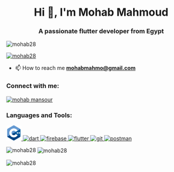 <h1 align="center">Hi 👋, I'm Mohab Mahmoud</h1>
<h3 align="center">A passionate flutter developer from Egypt</h3>

<p align="left"> <img src="https://komarev.com/ghpvc/?username=mohab28&label=Profile%20views&color=0e75b6&style=flat" alt="mohab28" /> </p>

<p align="left"> <a href="https://github.com/ryo-ma/github-profile-trophy"><img src="https://github-profile-trophy.vercel.app/?username=mohab28" alt="mohab28" /></a> </p>

- 📫 How to reach me **mohabmahmo@gmail.com**

<h3 align="left">Connect with me:</h3>
<p align="left">
<a href="https://linkedin.com/in/mohab mansour" target="blank"><img align="center" src="https://raw.githubusercontent.com/rahuldkjain/github-profile-readme-generator/master/src/images/icons/Social/linked-in-alt.svg" alt="mohab mansour" height="30" width="40" /></a>
</p>

<h3 align="left">Languages and Tools:</h3>
<p align="left"> <a href="https://www.w3schools.com/cpp/" target="_blank" rel="noreferrer"> <img src="https://raw.githubusercontent.com/devicons/devicon/master/icons/cplusplus/cplusplus-original.svg" alt="cplusplus" width="40" height="40"/> </a> <a href="https://dart.dev" target="_blank" rel="noreferrer"> <img src="https://www.vectorlogo.zone/logos/dartlang/dartlang-icon.svg" alt="dart" width="40" height="40"/> </a> <a href="https://firebase.google.com/" target="_blank" rel="noreferrer"> <img src="https://www.vectorlogo.zone/logos/firebase/firebase-icon.svg" alt="firebase" width="40" height="40"/> </a> <a href="https://flutter.dev" target="_blank" rel="noreferrer"> <img src="https://www.vectorlogo.zone/logos/flutterio/flutterio-icon.svg" alt="flutter" width="40" height="40"/> </a> <a href="https://git-scm.com/" target="_blank" rel="noreferrer"> <img src="https://www.vectorlogo.zone/logos/git-scm/git-scm-icon.svg" alt="git" width="40" height="40"/> </a> <a href="https://postman.com" target="_blank" rel="noreferrer"> <img src="https://www.vectorlogo.zone/logos/getpostman/getpostman-icon.svg" alt="postman" width="40" height="40"/> </a> </p>

<p><img align="left" src="https://github-readme-stats.vercel.app/api/top-langs?username=mohab28&show_icons=true&locale=en&layout=compact" alt="mohab28" /></p>

<p>&nbsp;<img align="center" src="https://github-readme-stats.vercel.app/api?username=mohab28&show_icons=true&locale=en" alt="mohab28" /></p>

<p><img align="center" src="https://github-readme-streak-stats.herokuapp.com/?user=mohab28&" alt="mohab28" /></p>
